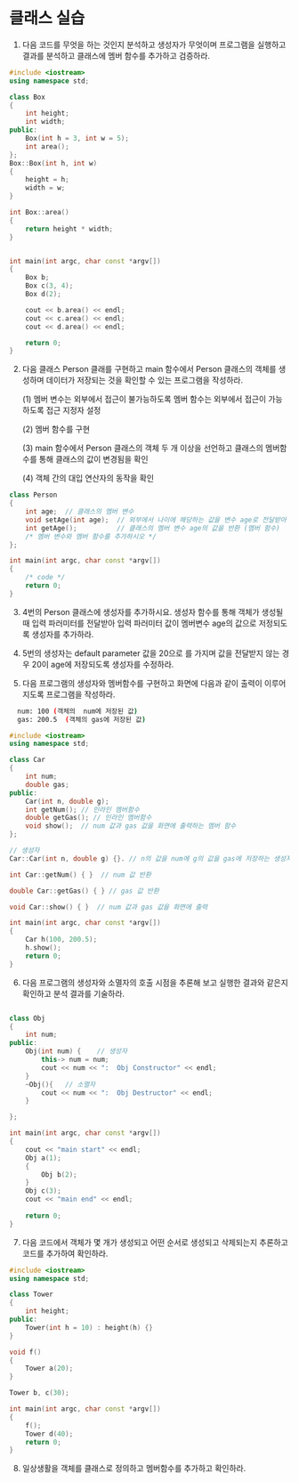# 클래스 실습

1. 다음 코드를 무엇을 하는 것인지 분석하고 생성자가 무엇이며 프로그램을 실행하고 결과를 분석하고 클래스에 멤버 함수를 추가하고 검증하라.
```c++
#include <iostream>
using namespace std;

class Box
{
	int height;
	int width;
public:
	Box(int h = 3, int w = 5);
	int area();	
};
Box::Box(int h, int w)
{
	height = h;
	width = w;
}

int Box::area()
{
	return height * width;
}


int main(int argc, char const *argv[])
{
	Box b;
	Box c(3, 4);
	Box d(2);

	cout << b.area() << endl;
	cout << c.area() << endl;
	cout << d.area() << endl;

	return 0;
}
```

2. 다음 클래스 Person 클래를 구현하고 main 함수에서 Person 클래스의 객체를 생성하며 데이터가 저장되는 것을 확인할 수 있는 프로그램을 작성하라.

   (1) 멤버 변수는 외부에서 접근이 불가능하도록 멤버 함수는 외부에서 접근이 가능하도록 접근 지정자 설정
   
   (2) 멤버 함수를 구현
   
   (3) main 함수에서 Person 클래스의 객체 두 개 이상을 선언하고 클래스의 멤버함수를 통해 클래스의 값이 변경됨을 확인
   
   (4) 객체 간의 대입 연산자의 동작을 확인

```c++
class Person
{
	int age;  // 클래스의 멤버 변수 
	void setAge(int age);  // 외부에서 나이에 해당하는 값을 변수 age로 전달받아 클래스의 멤버 변수에 저장 (멤버 함수)
	int getAge();          // 클래스의 멤버 변수 age의 값을 반환 (멤버 함수)
	/* 멤버 변수와 멤버 함수를 추가하시오 */
};

int main(int argc, char const *argv[])
{
	/* code */
	return 0;
}
```
3. 4번의 Person 클래스에 생성자를 추가하시요. 생성자 함수를 통해 객체가 생성될 때 입력 파러미터를 전달받아 입력 파러미터 값이 멤버변수 age의 값으로 저정되도록 생성자를 추가하라. 

4. 5번의 생성자는 default parameter 값을 20으로 를 가지며 값을 전달받지 않는 경우 20이 age에 저장되도록 생성자를 수정하라.

5. 다음 프로그램의 생성자와 멤버함수를 구현하고 화면에 다음과 같이 출력이 이루어 지도록 프로그램을 작성하라.
```bash
  num: 100 (객체의  num에 저장된 값)
  gas: 200.5  (객체의 gas에 저장된 값)
```

```c++
#include <iostream>
using namespace std;

class Car
{
	int num;
	double gas;
public:
	Car(int n, double g);
	int getNum(); // 인라인 멤버함수
	double getGas(); // 인라인 멤버함수
	void show();  // num 값과 gas 값을 화면에 출력하는 멤버 함수 
};

// 생성자 
Car::Car(int n, double g) {}. // n의 값을 num에 g의 값을 gas에 저장하는 생성자

int Car::getNum() { }  // num 값 반환

double Car::getGas() { } // gas 값 반환

void Car::show() { }  // num 값과 gas 값을 화면에 출력 

int main(int argc, char const *argv[])
{
	Car h(100, 200.5);
	h.show();
	return 0;
}
```

6. 다음 프로그램의 생성자와 소멸자의 호출 시점을 추론해 보고 실행한 결과와 같은지 확인하고 분석 결과를 기술하라. 

```c++

class Obj
{
	int num;
public:
	Obj(int num) {    // 생성자
		this-> num = num;
		cout << num << ":  Obj Constructor" << endl;
	}
	~Obj(){   // 소멸자
		cout << num << ":  Obj Destructor" << endl;
	}

};

int main(int argc, char const *argv[])
{
	cout << "main start" << endl;
	Obj a(1);
	{
		Obj b(2);
	}
	Obj c(3);
	cout << "main end" << endl;
	
	return 0;
}
```
7. 다음 코드에서 객체가 몇 개가 생성되고 어떤 순서로 생성되고 삭제되는지 추론하고 코드를 추가하여 확인하라.
```c++
#include <iostream>
using namespace std;

class Tower
{
	int height;
public:
	Tower(int h = 10) : height(h) {}
}

void f()
{
	Tower a(20);
}

Tower b, c(30);

int main(int argc, char const *argv[])
{
	f();
	Tower d(40);
	return 0;
}
```
8. 일상생활을 객체를 클래스로 정의하고 멤버함수를 추가하고 확인하라.
